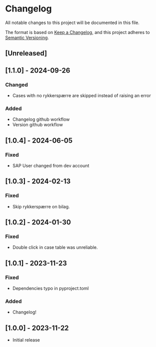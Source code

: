 # Changelog

All notable changes to this project will be documented in this file.

The format is based on [Keep a Changelog](https://keepachangelog.com/en/1.0.0/),
and this project adheres to [Semantic Versioning](https://semver.org/spec/v2.0.0.html).

## [Unreleased]

## [1.1.0] - 2024-09-26

### Changed

- Cases with no rykkerspærre are skipped instead of raising an error

### Added

- Changelog github workflow
- Version github workflow

## [1.0.4] - 2024-06-05

### Fixed

- SAP User changed from dev account

## [1.0.3] - 2024-02-13

### Fixed

- Skip rykkerspærre on bilag.

## [1.0.2] - 2024-01-30

### Fixed

- Double click in case table was unreliable.

## [1.0.1] - 2023-11-23

### Fixed

- Dependencies typo in pyproject.toml

### Added

- Changelog!

## [1.0.0] - 2023-11-22

- Initial release

